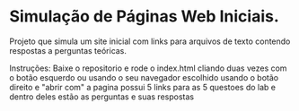# Simulação de Páginas Web Iniciais.

Projeto que simula um site inicial com links para arquivos
de texto contendo respostas a perguntas teóricas.

Instruções: Baixe o repositorio e rode o index.html cliando duas vezes com o botão esquerdo ou usando o seu navegador escolhido usando o botão direito e "abrir com" a pagina possui 5 links para as 5 questoes do lab e dentro deles estão as perguntas e suas respostas
